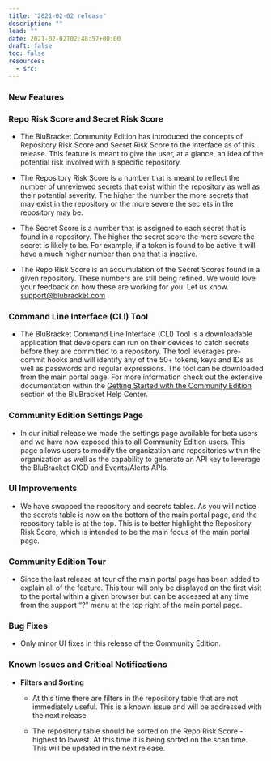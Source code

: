 ```yaml
---
title: "2021-02-02 release"
description: ""
lead: ""
date: 2021-02-02T02:48:57+00:00
draft: false
toc: false
resources:
  - src:
---
```


### New Features

### Repo Risk Score and Secret Risk Score

* The BluBracket Community Edition has introduced the concepts of Repository Risk Score and Secret Risk Score to the interface as of this release. This feature is meant to give the user, at a glance, an idea of the potential risk involved with a specific repository.

* The Repository Risk Score is a number that is meant to reflect the number of unreviewed secrets that exist within the repository as well as their potential severity. The higher the number the more secrets that may exist in the repository or the more severe the secrets in the repository may be.

* The Secret Score is a number that is assigned to each secret that is found in a repository. The higher the secret score the more severe the secret is likely to be. For example, if a token is found to be active it will have a much higher number than one that is inactive.

* The Repo Risk Score is an accumulation of the Secret Scores found in a given repository. These numbers are still being refined. We would love your feedback on how these are working for you. Let us know. support@blubracket.com

### Command Line Interface (CLI) Tool

* The BluBracket Command Line Interface (CLI) Tool is a downloadable application that developers can run on their devices to catch secrets before they are committed to a repository. The tool leverages pre-commit hooks and will identify any of the 50+ tokens, keys and IDs as well as passwords and regular expressions. The tool can be downloaded from the main portal page. For more information check out the extensive documentation within the [Getting Started with the Community Edition](https://support.blubracket.com/hc/en-us/sections/360011962771-Getting-Started-with-the-Community-Edition) section of the BluBracket Help Center.

### Community Edition Settings Page

* In our initial release we made the settings page available for beta users and we have now exposed this to all Community Edition users. This page allows users to modify the organization and repositories within the organization as well as the capability to generate an API key to leverage the BluBracket CICD and Events/Alerts APIs.

### UI Improvements

* We have swapped the repository and secrets tables. As you will notice the secrets table is now on the bottom of the main portal page, and the repository table is at the top. This is to better highlight the Repository Risk Score, which is intended to be the main focus of the main portal page.

### Community Edition Tour

* Since the last release at tour of the main portal page has been added to explain all of the feature. This tour will only be displayed on the first visit to the portal within a given browser but can be accessed at any time from the support “?” menu at the top right of the main portal page.

### Bug Fixes

* Only minor UI fixes in this release of the Community Edition.

### Known Issues and Critical Notifications

* **Filters and Sorting**

  * At this time there are filters in the repository table that are not immediately useful. This is a known issue and will be addressed with the next release

  * The repository table should be sorted on the Repo Risk Score - highest to lowest. At this time it is being sorted on the scan time. This will be updated in the next release.
